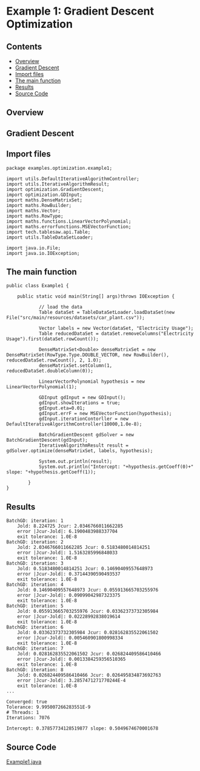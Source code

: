 # Example 1: Gradient Descent Optimization

 
## Contents
* [Overview](#overview) 
* [Gradient Descent](#gradient_descent) 
* [Import files](#import_files)
* [The main function](#m_func)
* [Results](#results)
* [Source Code](#source_code)

## <a name="overview"></a> Overview

## <a name="gradient_descent"></a> Gradient Descent

## <a name="import_files"></a> Import files

```
package examples.optimization.example1;

import utils.DefaultIterativeAlgorithmController;
import utils.IterativeAlgorithmResult;
import optimization.GradientDescent;
import optimization.GDInput;
import maths.DenseMatrixSet;
import maths.RowBuilder;
import maths.Vector;
import maths.RowType;
import maths.functions.LinearVectorPolynomial;
import maths.errorfunctions.MSEVectorFunction;
import tech.tablesaw.api.Table;
import utils.TableDataSetLoader;

import java.io.File;
import java.io.IOException;

```

## <a name="m_func"></a> The main function

```
public class Example1 {

    public static void main(String[] args)throws IOException {
    
            // load the data
            Table dataSet = TableDataSetLoader.loadDataSet(new File("src/main/resources/datasets/car_plant.csv"));
    
            Vector labels = new Vector(dataSet, "Electricity Usage");
            Table reducedDataSet = dataSet.removeColumns("Electricity Usage").first(dataSet.rowCount());
    
            DenseMatrixSet<Double> denseMatrixSet = new DenseMatrixSet(RowType.Type.DOUBLE_VECTOR, new RowBuilder(), reducedDataSet.rowCount(), 2, 1.0);
            denseMatrixSet.setColumn(1, reducedDataSet.doubleColumn(0));
    
            LinearVectorPolynomial hypothesis = new LinearVectorPolynomial(1);
    
            GDInput gdInput = new GDInput();
            gdInput.showIterations = true;
            gdInput.eta=0.01;
            gdInput.errF = new MSEVectorFunction(hypothesis);
            gdInput.iterationContorller = new DefaultIterativeAlgorithmController(10000,1.0e-8);
    
            BatchGradientDescent gdSolver = new BatchGradientDescent(gdInput);
            IterativeAlgorithmResult result = gdSolver.optimize(denseMatrixSet, labels, hypothesis);
    
            System.out.println(result);
            System.out.println("Intercept: "+hypothesis.getCoeff(0)+" slope: "+hypothesis.getCoeff(1));
    
        }
}

```

## <a name="results"></a> Results

```
BatchGD: iteration: 1
	Jold: 8.224725 Jcur: 2.0346766011662285
	error |Jcur-Jold|: 6.1900483988337704
	exit tolerance: 1.0E-8
BatchGD: iteration: 2
	Jold: 2.0346766011662285 Jcur: 0.5183480014814251
	error |Jcur-Jold|: 1.5163285996848033
	exit tolerance: 1.0E-8
BatchGD: iteration: 3
	Jold: 0.5183480014814251 Jcur: 0.14690409557648973
	error |Jcur-Jold|: 0.37144390590493537
	exit tolerance: 1.0E-8
BatchGD: iteration: 4
	Jold: 0.14690409557648973 Jcur: 0.055913665703255976
	error |Jcur-Jold|: 0.09099042987323375
	exit tolerance: 1.0E-8
BatchGD: iteration: 5
	Jold: 0.055913665703255976 Jcur: 0.03362373732305984
	error |Jcur-Jold|: 0.02228992838019614
	exit tolerance: 1.0E-8
BatchGD: iteration: 6
	Jold: 0.03362373732305984 Jcur: 0.028162835522061502
	error |Jcur-Jold|: 0.005460901800998334
	exit tolerance: 1.0E-8
BatchGD: iteration: 7
	Jold: 0.028162835522061502 Jcur: 0.026824409586410466
	error |Jcur-Jold|: 0.0013384259356510365
	exit tolerance: 1.0E-8
BatchGD: iteration: 8
	Jold: 0.026824409586410466 Jcur: 0.026495834873692763
	error |Jcur-Jold|: 3.2857471271770244E-4
	exit tolerance: 1.0E-8
...

Converged: true
Tolerance: 9.995007266283551E-9
# Threads: 1
Iterations: 7076

Intercept: 0.37857734128519877 slope: 0.5049674670001678

```

## <a name="source_code"></a> Source Code

<a href="Example1.java">Example1.java</a>